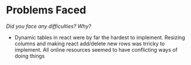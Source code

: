 # Problems Faced
*Did you face any difficulties? Why?*

- Dynamic tables in react were by far the hardest to implement. Resizing columns and making react add/delete new rows was trricky to implement. All online resources seemed to have conflicting ways of doing things
